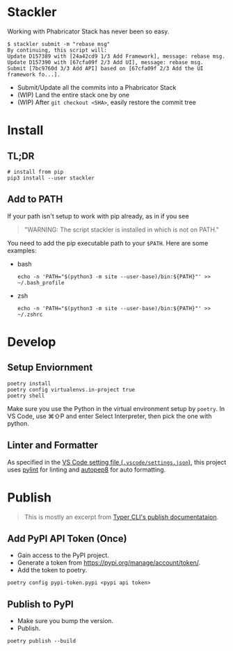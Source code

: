 # Stackler

Working with Phabricator Stack has never been so easy.

```
$ stackler submit -m "rebase msg"
By continuing, this script will:
Update D157389 with [24a42cd9 1/3 Add Framework], message: rebase msg.
Update D157390 with [67cfa09f 2/3 Add UI], message: rebase msg.
Submit [7bc9760d 3/3 Add API] based on [67cfa09f 2/3 Add the UI framework fo...].
```

* Submit/Update all the commits into a Phabricator Stack
* (WIP) Land the entire stack one by one
* (WIP) After `git checkout <SHA>`, easily restore the commit tree

# Install

## TL;DR
```
# install from pip
pip3 install --user stackler
```

## Add to PATH
If your path isn't setup to work with pip already, as in if you see 
> "WARNING: The script stackler is installed in <pip-path> which is not on PATH."

You need to add the pip executable path to your `$PATH`. Here are some examples:

* bash
  
  ```
  echo -n 'PATH="$(python3 -m site --user-base)/bin:${PATH}"' >> ~/.bash_profile
  ```

* zsh
  
  ```
  echo -n 'PATH="$(python3 -m site --user-base)/bin:${PATH}"' >> ~/.zshrc
  ```

# Develop

## Setup Enviornment
```
poetry install
poetry config virtualenvs.in-project true
poetry shell
```
 Make sure you use the Python in the virtual environment setup by `poetry`. In
 VS Code, use ⌘⇧P and enter Select Interpreter, then pick the one with python.

## Linter and Formatter

As specified in the [VS Code setting file
(`.vscode/settings.json`)](.vscode/settings.json), this project uses
[pylint](https://pypi.org/project/pylint/) for linting and
[autopep8](https://pypi.org/project/autopep8/) for auto formatting.


# Publish

> This is mostly an excerpt from [Typer CLI's publish documentataion](https://typer.tiangolo.com/tutorial/package/).

## Add PyPI API Token (Once)
* Gain access to the PyPI project.
* Generate a token from https://pypi.org/manage/account/token/.
* Add the token to poetry.
```
poetry config pypi-token.pypi <pypi api token>
```

## Publish to PyPI
* Make sure you bump the version.
* Publish.
```
poetry publish --build
```